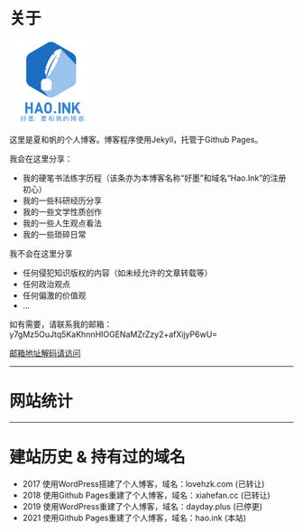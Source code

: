 # 关于

<img src="/icon/好墨1.png" width="150"> 

这里是夏和帆的个人博客。博客程序使用Jekyll，托管于Github Pages。

我会在这里分享：

- 我的硬笔书法练字历程（该条亦为本博客名称“好墨”和域名“Hao.Ink”的注册初心）
- 我的一些科研经历分享
- 我的一些文学性质创作
- 我的一些人生观点看法
- 我的一些琐碎日常

我不会在这里分享

- 任何侵犯知识版权的内容（如未经允许的文章转载等）
- 任何政治观点
- 任何偏激的价值观
- ...

如有需要，请联系我的邮箱：y7gMz5OuJtq5KaKhnnHIOGENaMZrZzy2+afXijyP6wU=

[邮箱地址解码请访问](https://www.online-toolz.com/tools/text-encryption-decryption.php)

--- 

# 网站统计


<script id="LA-DATA-WIDGET" crossorigin="anonymous" charset="UTF-8" src="https://v6-widget.51.la/v6/JgnLVsy4USqzBhmS/quote.js?theme=#1690FF,#333333,#999999,#333333,#FFFFFF,#1690FF,14&col=true&f=14&badge=icon_0&icon=right"></script>


--- 

# 建站历史 & 持有过的域名

- 2017 使用WordPress搭建了个人博客，域名：lovehzk.com (已转让)
- 2018 使用Github Pages重建了个人博客，域名：xiahefan.cc (已转让)
- 2019 使用WordPress重建了个人博客，域名：dayday.plus (已停更)
- 2021 使用Github Pages重建了个人博客，域名：hao.ink (本站)


